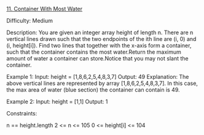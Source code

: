 [11. Container With Most Water](https://leetcode.com/problems/container-with-most-water/)

Difficulty: Medium

Description: You are given an integer array height of length n. There are n vertical lines drawn such that the two endpoints of the ith line are (i, 0) and (i, height[i]).
Find two lines that together with the x-axis form a container, such that the container contains the most water.Return the maximum amount of water a container can store.Notice that you may not slant the container.

 

Example 1:
Input: height = [1,8,6,2,5,4,8,3,7]
Output: 49
Explanation: The above vertical lines are represented by array [1,8,6,2,5,4,8,3,7]. In this case, the max area of water (blue section) the container can contain is 49.

Example 2:
Input: height = [1,1]
Output: 1
 

Constraints:

n == height.length
2 <= n <= 105
0 <= height[i] <= 104
